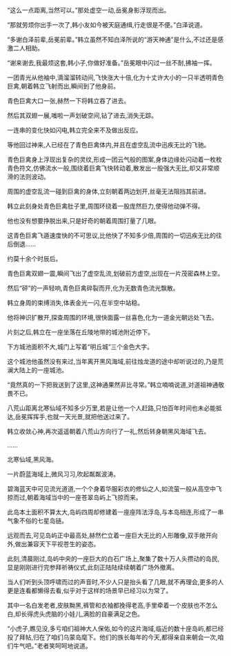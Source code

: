 
“这么一点距离,当然可以。”那处虚空一动,岳冕身影浮现而出。

“那就劳烦你出手一次了,韩小友如今被天庭通缉,行走很是不便。”白泽说道。

“多谢白泽前辈,岳冕前辈。”韩立虽然不知白泽所说的“游天神通”是什么,不过还是感激二人相助。

“谢来谢去,我最烦这套,韩小子,你做好准备。”岳冕眼中闪过一丝不耐,拂袖一挥。

一团青光从他袖中,滴溜溜转动间,飞快涨大十倍,化为十丈许大小的一只半透明青色巨禽,朝着韩立飞射而出,瞬间到了他身前。

青色巨禽大口一张,赫然一下将韩立吞了进去。

然后其双翅一展,嗤啦一声划破空间,钻了进去,消失无踪。

一连串的变化快如闪电,韩立完全来不及做出反应。

等他回过神来,人已经在了青色巨禽体内,并且在虚空乱流中迅疾无比的飞驰。

青色巨禽身上浮现出复杂的灵纹,形成一团云气般的图案,身体边缘处闪动着一枚枚青色符文,仿佛流水一般,围绕着巨禽飞快转动着,散发出一股强大无比,却又非常顺滑的法则波动。

周围的虚空乱流一碰到巨禽的身体,立刻朝着两边划开,丝毫无法阻挡其前进。

韩立此刻身处青色巨禽肚子里,周围环绕着一股庞然巨力,使得他动弹不得。

他也没有想要挣脱出来,只是好奇的朝着周围打量了几眼。

这青色巨禽飞遁速度快的不可思议,比他快了不知多少倍,周围的一切迅疾无比的往后倒退……

约莫十余个时辰后。

青色巨禽双翅一震,瞬间飞出了虚空乱流,划破前方虚空,出现在一片茂密森林上空。

然后“砰”的一声轻响,青色巨禽碎裂而开,化为无数青色流光飘散。

韩立身周的束缚消失,体表金光一闪,在半空中站稳。

他将神识扩散开,探查周围的环境,很快面露一丝喜色,化为一道金光朝远处飞去。

片刻之后,韩立在一座坐落在丘陵地带的城池附近停下。

下方城池面积不大,城门上写着“明丘城”三个金色大字。

这个城池他虽然没有来过,当年离开黑风海域,前往烛龙道的途中却听说过的,乃是荒澜大陆上的一座城池。

“竟然真的一下把我送到了这里,这神通果然非比寻常。”韩立喃喃说道,对道祖神通敬畏不已。

八荒山距离北寒仙域不知多少万里,若是让他一个人赶路,只怕百年时间也未必能抵达,岳冕挥挥手,也就一天光景,就把他送过来了。

韩立收敛心神,再次遥遥朝着八荒山方向行了一礼,然后转身朝黑风海域飞去。

……

北寒仙域,黑风海。

一片蔚蓝海域上,微风习习,吹起粼粼波涛。

碧海蓝天中可见流光道道,一个个身着华服彩衣的修仙之人,如流萤一般从高空中飞掠而过,朝着海域当中的一座苍翠岛屿上飞掠而来。

此岛本土面积不算太大,岛屿四周却修建着一座座阵法浮岛,与本岛相连,形成了一串气象不俗的七星岛链。

远观而去,可见岛屿正中最高处,赫然伫立着一座巨大无比的人形雕像,双手敞开向外,做出兼容天下平视苍生的姿态。

此刻,清晨刚过,岛屿中央的一座巨大的白石广场上,聚集了数十万人头攒动的岛民,显是刚刚进行完参拜祈祷仪式,此刻正陆陆续续朝着广场外撤离。

当人们听到头顶呼啸而过的声音时,不少人只是抬头看了几眼,就不再理会,更多的人更是连看都懒得去看,似乎对于这样的场景早已经习以为常了。

其中一名白发老者,皮肤黝黑,裤管和衣袖都挽得老高,手里牵着一个皮肤也不怎么白,却长得虎头虎脑的小娃儿,满脸的自豪满足之色。

“小虎子,瞧见没,多亏咱们祖神大人保佑,如今的这片海域,临近的数十座岛屿,都已经投了拜帖,归在了咱们乌蒙岛麾下。他们的族长每年的今天,都得亲自来朝会一次,咱们牛气吧。”老者笑呵呵地说道。